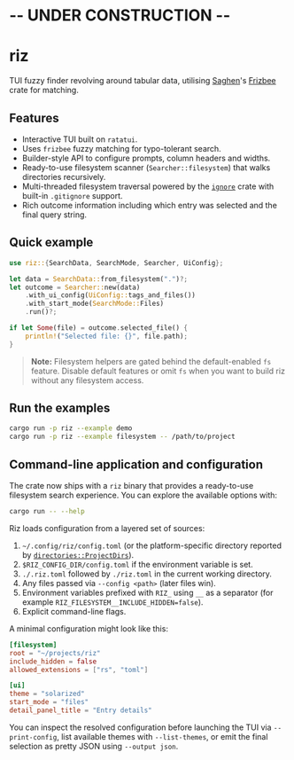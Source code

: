 # -- UNDER CONSTRUCTION --

# riz

TUI fuzzy finder revolving around tabular data, utilising [Saghen](https://github.com/Saghen)'s [Frizbee](https://github.com/Saghen/frizbee) crate for matching.

## Features
- Interactive TUI built on `ratatui`.
- Uses `frizbee` fuzzy matching for typo-tolerant search.
- Builder-style API to configure prompts, column headers and widths.
- Ready-to-use filesystem scanner (`Searcher::filesystem`) that walks directories recursively.
- Multi-threaded filesystem traversal powered by the [`ignore`](https://docs.rs/ignore) crate with built-in `.gitignore` support.
- Rich outcome information including which entry was selected and the final query string.

## Quick example

```rust
use riz::{SearchData, SearchMode, Searcher, UiConfig};

let data = SearchData::from_filesystem(".")?;
let outcome = Searcher::new(data)
    .with_ui_config(UiConfig::tags_and_files())
    .with_start_mode(SearchMode::Files)
    .run()?;

if let Some(file) = outcome.selected_file() {
    println!("Selected file: {}", file.path);
}
```

> **Note:** Filesystem helpers are gated behind the default-enabled `fs` feature. Disable default features or omit `fs` when you
> want to build riz without any filesystem access.

## Run the examples

```bash
cargo run -p riz --example demo
cargo run -p riz --example filesystem -- /path/to/project
```

## Command-line application and configuration

The crate now ships with a `riz` binary that provides a ready-to-use filesystem
search experience. You can explore the available options with:

```bash
cargo run -- --help
```

Riz loads configuration from a layered set of sources:

1. `~/.config/riz/config.toml` (or the platform-specific directory reported by
   [`directories::ProjectDirs`](https://docs.rs/directories)).
2. `$RIZ_CONFIG_DIR/config.toml` if the environment variable is set.
3. `./.riz.toml` followed by `./riz.toml` in the current working directory.
4. Any files passed via `--config <path>` (later files win).
5. Environment variables prefixed with `RIZ_` using `__` as a separator
   (for example `RIZ_FILESYSTEM__INCLUDE_HIDDEN=false`).
6. Explicit command-line flags.

A minimal configuration might look like this:

```toml
[filesystem]
root = "~/projects/riz"
include_hidden = false
allowed_extensions = ["rs", "toml"]

[ui]
theme = "solarized"
start_mode = "files"
detail_panel_title = "Entry details"
```

You can inspect the resolved configuration before launching the TUI via
`--print-config`, list available themes with `--list-themes`, or emit the final
selection as pretty JSON using `--output json`.
